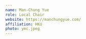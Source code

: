 ```yaml
---
name: Man-Chung Yue
role: Local Chair
website: https://manchungyue.com/
affiliation: HKU
photo: ymc.jpeg
---
```

